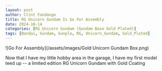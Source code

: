 ```yaml
---
layout: post
author: Clint Fandango
title: RG Unicorn Gundam Is Go For Assembly
date: 2024-10-14
categories: [RG Unicorn Gundam (Gundam Base Gold Plated)]
tags: [Bandai, Gundam, Gunpla, RG, Unicorn_Gundam, Gold_Plated]
---
```

![Go For Assembly](/assets/images/Gold Unicorn Gundam Box.png)

Now that I have my little hobby area in the garage, I have my first model teed up -- a limited edition RG Unicorn Gundam with Gold Coating
